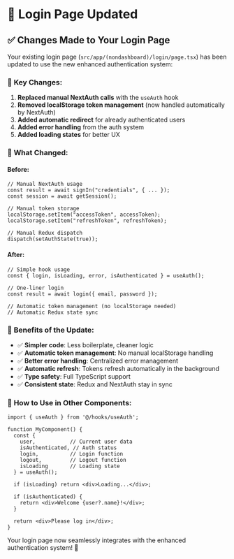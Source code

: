 # 🔄 Login Page Updated

## ✅ Changes Made to Your Login Page

Your existing login page (`src/app/(nondashboard)/login/page.tsx`) has been updated to use the new enhanced authentication system:

### 🔧 **Key Changes:**

1. **Replaced manual NextAuth calls** with the `useAuth` hook
2. **Removed localStorage token management** (now handled automatically by NextAuth)
3. **Added automatic redirect** for already authenticated users
4. **Added error handling** from the auth system
5. **Added loading states** for better UX

### 📝 **What Changed:**

#### Before:
```tsx
// Manual NextAuth usage
const result = await signIn("credentials", { ... });
const session = await getSession();

// Manual token storage
localStorage.setItem("accessToken", accessToken);
localStorage.setItem("refreshToken", refreshToken);

// Manual Redux dispatch
dispatch(setAuthState(true));
```

#### After:
```tsx
// Simple hook usage
const { login, isLoading, error, isAuthenticated } = useAuth();

// One-liner login
const result = await login({ email, password });

// Automatic token management (no localStorage needed)
// Automatic Redux state sync
```

### 🎯 **Benefits of the Update:**

- ✅ **Simpler code**: Less boilerplate, cleaner logic
- ✅ **Automatic token management**: No manual localStorage handling
- ✅ **Better error handling**: Centralized error management
- ✅ **Automatic refresh**: Tokens refresh automatically in the background
- ✅ **Type safety**: Full TypeScript support
- ✅ **Consistent state**: Redux and NextAuth stay in sync

### 🚀 **How to Use in Other Components:**

```tsx
import { useAuth } from '@/hooks/useAuth';

function MyComponent() {
  const { 
    user,           // Current user data
    isAuthenticated, // Auth status
    login,          // Login function
    logout,         // Logout function
    isLoading       // Loading state
  } = useAuth();

  if (isLoading) return <div>Loading...</div>;
  
  if (isAuthenticated) {
    return <div>Welcome {user?.name}!</div>;
  }
  
  return <div>Please log in</div>;
}
```

Your login page now seamlessly integrates with the enhanced authentication system! 🎉
